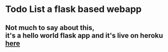 # Todo List a flask based webapp

<h2>Not much to say about this,<br> it's a hello world flask app and it's live on heroku <a href='https://flask-crud-todo-list.herokuapp.com'>here</a></h2>
